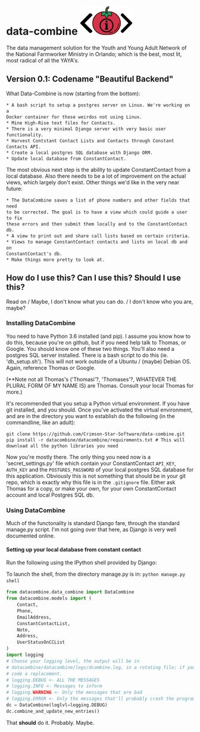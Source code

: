 # data-combine ![logo](datacombine/datacombine/static/pictures/data_combine_logo_smaller.png)

The data management solution for the Youth and Young Adult Network of the
National Farmworker Ministry in Orlando; which is the best, most lit, most
radical of all the YAYA's.

## Version 0.1: Codename "Beautiful Backend"

What Data-Combine is now (starting from the bottom):

    * A bash script to setup a postgres server on Linux. We're working on a
    Docker container for those weirdos not using Linux.
    * Mine High-Rise text files for Contacts.
    * There is a very minimal Django server with very basic user functionality. 
    * Harvest Contstant Contact Lists and Contacts through Constant Contacts API.
    * Create a local postgres SQL database with Django ORM.
    * Update local database from ConstantContact.

The most obvious next step is the ability to update ConstantContact from a local 
database. Also there needs to be a lot of improvement on the actual views, which
largely don't exist. Other things we'd like in the very near future:

    * The DataCombine saves a list of phone numbers and other fields that need
    to be corrected. The goal is to have a view which could guide a user to fix
    these errors and then submit them locally and to the ConstantContact db.
    * A view to print out and share call lists based on certain criteria.
    * Views to manage ConstantContact contacts and lists on local db and on
    ConstantContact's db.
    * Make things more pretty to look at.

## How do I use this? Can I use this? Should I use this?

Read on / Maybe, I don't know what you can do. / I don't know who you are, 
maybe?

### Installing DataCombine

You need to have Python 3.6 installed (and pip). I assume you know how to do this, 
because you're on github, but if you need help talk to Thomas, or Google. You
should know one of these two things. You'll also need a postgres SQL server
installed. There is a bash script to do this (ie. 'db_setup.sh'). This will not 
work outside of a Ubuntu / (maybe) Debian OS. Again, reference Thomas or Google.

(**Note not all Thomas's ('Thomasi'?, 'Thomases'?, WHATEVER THE PLURAL FORM OF 
MY NAME IS) are Thomas. Consult your local Thomas for more.)

It's recommended that you setup a Python virtual environment. If you have git 
installed, and you should. Once you've activated the virtual environment, and 
are in the directory you want to establish do the following (in the commandline,
like an adult):

```
git clone https://github.com/Crimson-Star-Software/data-combine.git
pip install -r datacombine/datacombine/requirements.txt # This will download all the python libraries you need
```

Now you're mostly there. The only thing you need now is a 'secret_settings.py'
file which contain your ConstantContact `API_KEY`, `AUTH_KEY` and the 
`POSTGRES_PASSWORD` of your local postgres SQL database for this application. 
Obviously this is not something that should be in your git repo, which is exactly
why this file is in the `.gitignore` file. Either ask Thomas for a copy, or make
your own, for your own ConstantContact account and local Postgres SQL db.

### Using DataCombine

Much of the functonality is standard Django fare, through the standard manage.py
script. I'm not going over that here, as Django is very well documented online.

#### Setting up your local database from constant contact

Run the following using the IPython shell provided by Django:

To launch the shell, from the directory manage.py is in: `python manage.py shell`

```python
from datacombine.data_combine import DataCombine
from datacombine.models import (
    Contact,
    Phone,
    EmailAddress,
    ConstantContactList,
    Note,
    Address,
    UserStatusOnCCList
)
import logging
# Choose your logging level, the output will be in 
# datacombine/datacombine/logs/dcombine.log, in a rotating file; if you don't like this
# code a replacement.
# logging.DEBUG <- ALL THE MESSAGES
# logging.INFO <- Messages to inform
# logging.WARNING <- Only the messages that are bad
# logging.ERROR <- Only the messages that'll probably crash the program 
dc = DataCombine(loglvl=logging.DEBUG)
dc.combine_and_update_new_entries()
```

That **should** do it. Probably. Maybe.